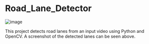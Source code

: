 # Road_Lane_Detector

![image](https://github.com/darth-prady/Road_Lane_Detector/assets/104830694/333bf11a-3280-4093-81dc-aaad72578615)

This project detects road lanes from an input video using Python and OpenCV. A screenshot of the detected lanes can be seen above.
